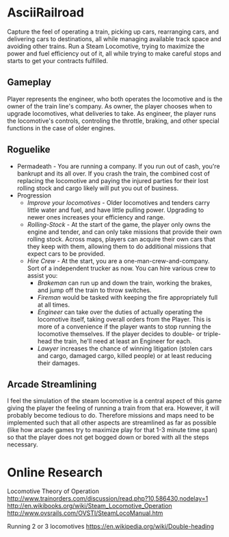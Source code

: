 # AsciiRailroad
Capture the feel of operating a train, picking up cars, rearranging cars, and delivering cars to destinations, all while managing available track space and avoiding other trains. Run a Steam Locomotive, trying to maximize the power and fuel efficiency out of it, all while trying to make careful stops and starts to get your contracts fulfilled.

## Gameplay
Player represents the engineer, who both operates the locomotive and is the owner of the train line's company. As owner, the player chooses when to upgrade locomotives, what deliveries to take. As engineer, the player runs the locomotive's controls, controling the throttle, braking, and other special functions in the case of older engines.

## Roguelike
* Permadeath - You are running a company. If you run out of cash, you're bankrupt and its all over. If you crash the train, the combined cost of replacing the locomotive and paying the injured parties for their lost rolling stock and cargo likely will put you out of business.
* Progression
  * _Improve your locomotives_ - Older locomotives and tenders carry little water and fuel, and have little pulling power. Upgrading to newer ones increases your efficiency and range.
  * _Rolling-Stock_ - At the start of the game, the player only owns the engine and tender, and can only take missions that provide their own rolling stock. Across maps, players can acquire their own cars that they keep with them, allowing them to do additional missions that expect cars to be provided.
  * _Hire Crew_ - At the start, you are a one-man-crew-and-company. Sort of a independent trucker as now. You can hire various crew to assist you:
    * _Brakeman_ can run up and down the train, working the brakes, and jump off the train to throw switches.
    * _Fireman_ would be tasked with keeping the fire appropriately full at all times.
    * _Engineer_ can take over the duties of actually operating the locomotive itself, taking overall orders from the Player. This is more of a convenience if the player wants to stop running the locomotive themselves. If the player decides to double- or triple-head the train, he'll need at least an Engineer for each.
    * _Lawyer_ increases the chance of winning litigation (stolen cars and cargo, damaged cargo, killed people) or at least reducing their damages.
    
## Arcade Streamlining
I feel the simulation of the steam locomotive is a central aspect of this game giving the player the feeling of running a train from that era. However, it will probably become tedious to do. Therefore missions and maps need to be implemented such that all other aspects are streamlined as far as possible (like how arcade games try to maximize play for that 1-3 minute time span) so that the player does not get bogged down or bored with all the steps necessary.
	

    
# Online Research	
Locomotive Theory of Operation
http://www.trainorders.com/discussion/read.php?10,586430,nodelay=1
http://en.wikibooks.org/wiki/Steam_Locomotive_Operation
http://www.ovsrails.com/OVSTI/SteamLocoManual.htm

Running 2 or 3 locomotives
https://en.wikipedia.org/wiki/Double-heading

